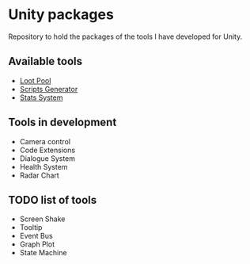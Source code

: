 # Unity packages
Repository to hold the packages of the tools I have developed for Unity.  

## Available tools
* [Loot Pool](Assets/LootPool/README.md)
* [Scripts Generator](Assets/ScriptGenerator/README.md)
* [Stats System](Assets/StatsSystem/README.md)

## Tools in development
* Camera control
* Code Extensions
* Dialogue System
* Health System
* Radar Chart

## TODO list of tools
* Screen Shake
* Tooltip
* Event Bus
* Graph Plot
* State Machine
